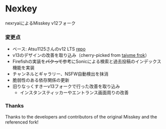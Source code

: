# Nexkey
nexryaiによるMisskey v12フォーク

### 変更点
 - ベース: Atsu1125さんのv12 LTS [repo](https://github.com/atsu1125/misskey-v12/)
 - v13のデザインの改善を取り込み（cherry-picked from [taiyme frok](https://github.com/taiyme/misskey)）
 - Firefishの実装を~~パクって~~参考にSonicによる検索と過去投稿のインデックス機能を実装
 - チャンネルとギャラリー、NSFW自動検出を抹消
 - 脆弱性のある依存関係の更新
 - 旧りなっくすきーv13フォークで行った改善を取り込み
   * インスタンスティッカーやエントランス画面周りの改善

### Thanks
Thanks to the developers and contributors of the original Misskey and the referenced fork!
